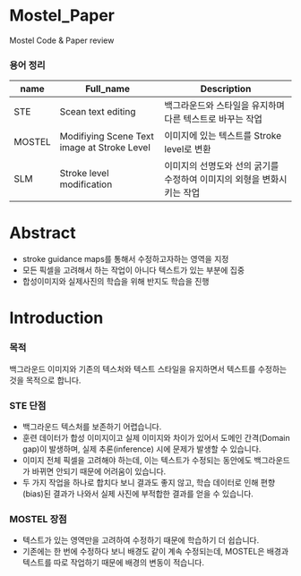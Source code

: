 # Mostel_Paper
Mostel Code & Paper review


### 용어 정리

| name   | Full_name   | Description   |
|-------|-------|-------|
| STE | Scean text editing | 백그라운드와 스타일을 유지하며 다른 텍스트로 바꾸는 작업 |
| MOSTEL | Modifiying Scene Text image at Stroke Level | 이미지에 있는 텍스트를 Stroke level로 변환 |
| SLM | Stroke level modification |  이미지의 선명도와 선의 굵기를 수정하여 이미지의 외형을 변화시키는 작업|


# Abstract

- stroke guidance maps를 통해서 수정하고자하는 영역을 지정
- 모든 픽셀을 고려해서 하는 작업이 아니다 텍스트가 있는 부분에 집중
- 합성이미지와 실제사진의 학습을 위해 반지도 학습을 진행

# Introduction

### 목적
백그라운드 이미지와 기존의 텍스처와 텍스트 스타일을 유지하면서 텍스트를 수정하는 것을 목적으로 합니다.

### STE 단점
- 백그라운드 텍스처를 보존하기 어렵습니다.
- 훈련 데이터가 합성 이미지이고 실제 이미지와 차이가 있어서 도메인 간격(Domain gap)이 발생하며, 실제 추론(inference) 시에 문제가 발생할 수 있습니다.
- 이미지 전체 픽셀을 고려해야 하는데, 이는 텍스트가 수정되는 동안에도 백그라운드가 바뀌면 안되기 때문에 어려움이 있습니다.
- 두 가지 작업을 하나로 합치다 보니 결과도 좋지 않고, 학습 데이터로 인해 편향(bias)된 결과가 나와서 실제 사진에 부적합한 결과를 얻을 수 있습니다.

### MOSTEL 장점
- 텍스트가 있는 영역만을 고려하여 수정하기 때문에 학습하기 더 쉽습니다.
- 기존에는 한 번에 수정하다 보니 배경도 같이 계속 수정되는데, MOSTEL은 배경과 텍스트를 따로 작업하기 때문에 배경의 변동이 적습니다.


  
